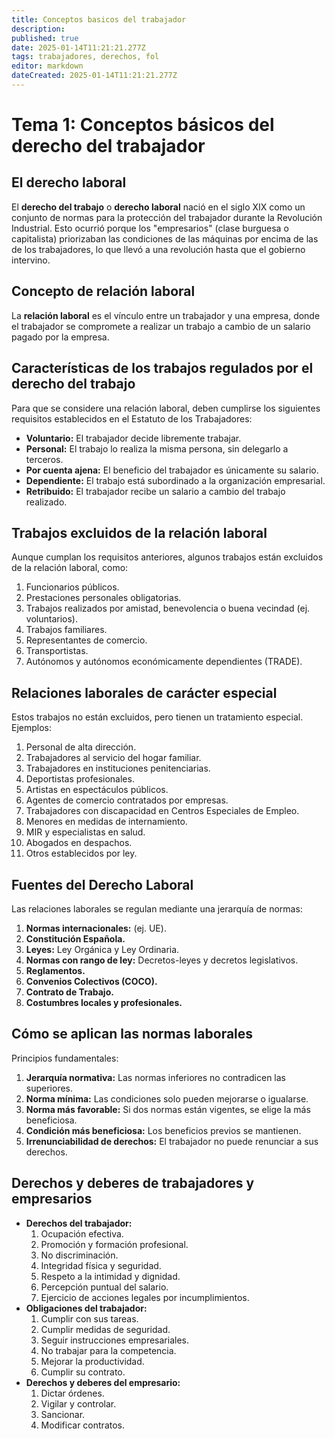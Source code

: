 ```yaml
---
title: Conceptos basicos del trabajador
description: 
published: true
date: 2025-01-14T11:21:21.277Z
tags: trabajadores, derechos, fol
editor: markdown
dateCreated: 2025-01-14T11:21:21.277Z
---
```


# Tema 1: Conceptos básicos del derecho del trabajador

## El derecho laboral
El **derecho del trabajo** o **derecho laboral** nació en el siglo XIX como un conjunto de normas para la protección del trabajador durante la Revolución Industrial. Esto ocurrió porque los "empresarios" (clase burguesa o capitalista) priorizaban las condiciones de las máquinas por encima de las de los trabajadores, lo que llevó a una revolución hasta que el gobierno intervino.

## Concepto de relación laboral
La **relación laboral** es el vínculo entre un trabajador y una empresa, donde el trabajador se compromete a realizar un trabajo a cambio de un salario pagado por la empresa.

## Características de los trabajos regulados por el derecho del trabajo
Para que se considere una relación laboral, deben cumplirse los siguientes requisitos establecidos en el Estatuto de los Trabajadores:
- **Voluntario:** El trabajador decide libremente trabajar.
- **Personal:** El trabajo lo realiza la misma persona, sin delegarlo a terceros.
- **Por cuenta ajena:** El beneficio del trabajador es únicamente su salario.
- **Dependiente:** El trabajo está subordinado a la organización empresarial.
- **Retribuido:** El trabajador recibe un salario a cambio del trabajo realizado.

## Trabajos excluidos de la relación laboral
Aunque cumplan los requisitos anteriores, algunos trabajos están excluidos de la relación laboral, como:
1. Funcionarios públicos.
2. Prestaciones personales obligatorias.
3. Trabajos realizados por amistad, benevolencia o buena vecindad (ej. voluntarios).
4. Trabajos familiares.
5. Representantes de comercio.
6. Transportistas.
7. Autónomos y autónomos económicamente dependientes (TRADE).

## Relaciones laborales de carácter especial
Estos trabajos no están excluidos, pero tienen un tratamiento especial. Ejemplos:
1. Personal de alta dirección.
2. Trabajadores al servicio del hogar familiar.
3. Trabajadores en instituciones penitenciarias.
4. Deportistas profesionales.
5. Artistas en espectáculos públicos.
6. Agentes de comercio contratados por empresas.
7. Trabajadores con discapacidad en Centros Especiales de Empleo.
8. Menores en medidas de internamiento.
9. MIR y especialistas en salud.
10. Abogados en despachos.
11. Otros establecidos por ley.

## Fuentes del Derecho Laboral
Las relaciones laborales se regulan mediante una jerarquía de normas:
1. **Normas internacionales:** (ej. UE).
2. **Constitución Española.**
3. **Leyes:** Ley Orgánica y Ley Ordinaria.
4. **Normas con rango de ley:** Decretos-leyes y decretos legislativos.
5. **Reglamentos.**
6. **Convenios Colectivos (COCO).**
7. **Contrato de Trabajo.**
8. **Costumbres locales y profesionales.**

## Cómo se aplican las normas laborales
Principios fundamentales:
1. **Jerarquía normativa:** Las normas inferiores no contradicen las superiores.
2. **Norma mínima:** Las condiciones solo pueden mejorarse o igualarse.
3. **Norma más favorable:** Si dos normas están vigentes, se elige la más beneficiosa.
4. **Condición más beneficiosa:** Los beneficios previos se mantienen.
5. **Irrenunciabilidad de derechos:** El trabajador no puede renunciar a sus derechos.

## Derechos y deberes de trabajadores y empresarios
- **Derechos del trabajador:**
   1. Ocupación efectiva.
   2. Promoción y formación profesional.
   3. No discriminación.
   4. Integridad física y seguridad.
   5. Respeto a la intimidad y dignidad.
   6. Percepción puntual del salario.
   7. Ejercicio de acciones legales por incumplimientos.
- **Obligaciones del trabajador:**
   1. Cumplir con sus tareas.
   2. Cumplir medidas de seguridad.
   3. Seguir instrucciones empresariales.
   4. No trabajar para la competencia.
   5. Mejorar la productividad.
   6. Cumplir su contrato.
- **Derechos y deberes del empresario:**
   1. Dictar órdenes.
   2. Vigilar y controlar.
   3. Sancionar.
   4. Modificar contratos.

